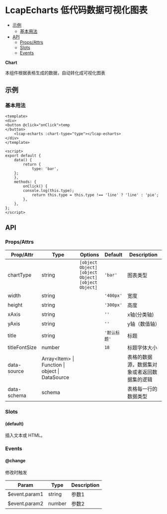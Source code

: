 <!-- 该 README.md 根据 api.yaml 和 docs/*.md 自动生成，为了方便在 GitHub 和 NPM 上查阅。如需修改，请查看源文件 -->

# LcapEcharts 低代码数据可视化图表

- [示例](#示例)
    - [基本用法](#基本用法)
- [API]()
    - [Props/Attrs](#propsattrs)
    - [Slots](#slots)
    - [Events](#events)

**Chart**

本组件根据表格生成的数据，自动转化成可视化图表

## 示例
### 基本用法

``` vue
<template>
<div>
<button @click="onClick">temp
</button>
    <lcap-echarts :chart-type="type"></lcap-echarts>
</div>
</template>

<script>
export default {
    data() {
        return {
            type: 'bar',
    };
    },
    methods: {
        onClick() {
        console.log(this.type);
            return this.type = this.type !== 'line' ? 'line' : 'pie';
        },
    },
};
</script>
```

## API
### Props/Attrs

| Prop/Attr | Type | Options | Default | Description |
| --------- | ---- | ------- | ------- | ----------- |
| chartType | string | `[object Object]`<br/>`[object Object]`<br/>`[object Object]` | `'bar'` | 图表类型 |
| width | string |  | `'400px'` | 宽度 |
| height | string |  | `'300px'` | 高度 |
| xAxis | string |  | `''` | x轴(分类轴) |
| yAxis | string |  | `''` | y轴（数值轴） |
| title | string |  | `'默认标题'` | 标题 |
| titleFontSize | number |  | `18` | 标题字体大小 |
| data-source | Array\<Item\> \| Function \| object \| DataSource |  |  | 表格的数据源，数据集对象或者返回数据集的逻辑 |
| data-schema | schema |  |  | 表格每一行的数据类型 |

### Slots

#### (default)

插入文本或 HTML。

### Events

#### @change

修改时触发

| Param | Type | Description |
| ----- | ---- | ----------- |
| $event.param1 | string | 参数1 |
| $event.param2 | number | 参数2 |


